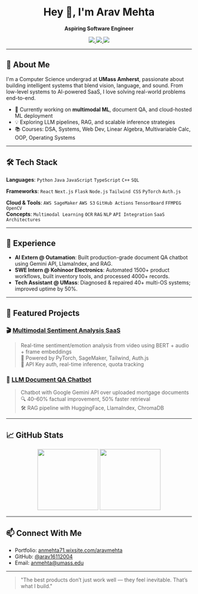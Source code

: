 <h1 align="center">Hey 👋, I'm Arav Mehta</h1>

<p align="center">
  <b>Aspiring Software Engineer</b>
</p>

<p align="center">
  <a href="https://www.linkedin.com/in/aravmehta" target="_blank">
    <img src="https://img.shields.io/badge/-LinkedIn-blue?style=flat-square&logo=linkedin&logoColor=white">
  </a>
  <a href="mailto:anmehta@umass.edu">
    <img src="https://img.shields.io/badge/-Email-c14438?style=flat-square&logo=gmail&logoColor=white">
  </a>
  <a href="https://github.com/arav16112004" target="_blank">
    <img src="https://img.shields.io/github/followers/arav16112004?label=Follow&style=social">
  </a>
</p>

---

## 🚀 About Me

I'm a Computer Science undergrad at **UMass Amherst**, passionate about building intelligent systems that blend vision, language, and sound. From low-level systems to AI-powered SaaS, I love solving real-world problems end-to-end.

- 🔭 Currently working on **multimodal ML**, document QA, and cloud-hosted ML deployment
- 💡 Exploring LLM pipelines, RAG, and scalable inference strategies
- 📚 Courses: DSA, Systems, Web Dev, Linear Algebra, Multivariable Calc, OOP, Operating Systems

---

## 🛠️ Tech Stack

**Languages**: `Python` `Java` `JavaScript` `TypeScript` `C++` `SQL`

**Frameworks**: `React` `Next.js` `Flask` `Node.js` `Tailwind CSS` `PyTorch` `Auth.js`

**Cloud & Tools**: `AWS SageMaker` `AWS S3` `GitHub Actions` `TensorBoard` `FFMPEG` `OpenCV`  
**Concepts**: `Multimodal Learning` `OCR` `RAG` `NLP` `API Integration` `SaaS Architectures`

---

## 💼 Experience

- **AI Extern @ Outamation**: Built production-grade document QA chatbot using Gemini API, LlamaIndex, and RAG.
- **SWE Intern @ Kohinoor Electronics**: Automated 1500+ product workflows, built inventory tools, and processed 4000+ records.
- **Tech Assistant @ UMass**: Diagnosed & repaired 40+ multi-OS systems; improved uptime by 50%.

---

## 📌 Featured Projects

### 🎬 [Multimodal Sentiment Analysis SaaS](https://github.com/arav16112004/Multimodal-AI-App)
> Real-time sentiment/emotion analysis from video using BERT + audio + frame embeddings  
> 🚀 Powered by PyTorch, SageMaker, Tailwind, Auth.js  
> 🔐 API Key auth, real-time inference, quota tracking

### 🧠 [LLM Document QA Chatbot](https://github.com/arav16112004/LLM-document-QA-chatbot-Externship)
> Chatbot with Google Gemini API over uploaded mortgage documents  
> 🔍 40–60% factual improvement, 50% faster retrieval  
> 🛠 RAG pipeline with HuggingFace, LlamaIndex, ChromaDB

---

## 📈 GitHub Stats

<p align="center">
  <img src="https://github-readme-stats.vercel.app/api?username=arav16112004&show_icons=true&theme=radical&count_private=true" height="165">
  <img src="https://github-readme-stats.vercel.app/api/top-langs/?username=arav16112004&layout=compact&theme=radical" height="165">
</p>

---

## 📫 Connect With Me

- Portfolio: [anmehta71.wixsite.com/aravmehta](https://anmehta71.wixsite.com/aravmehta)
- GitHub: [@arav16112004](https://github.com/arav16112004)
- Email: [anmehta@umass.edu](mailto:anmehta@umass.edu)

---

> "The best products don’t just work well — they feel inevitable. That’s what I build."
